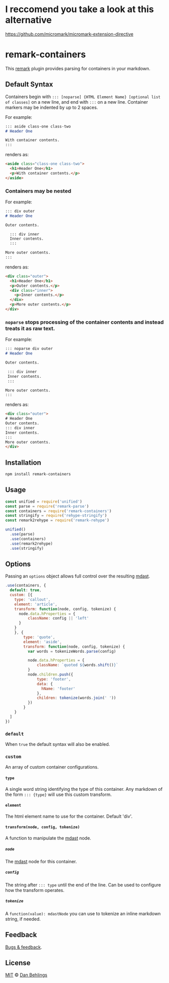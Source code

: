 # I reccomend you take a look at this alternative

https://github.com/micromark/micromark-extension-directive



# remark-containers

This [remark] plugin provides parsing for containers in your markdown. 

## Default Syntax

Containers begin with `::: [noparse] {HTML Element Name} [optional list of classes]` on a new line, and end with `:::` on a new line. Container markers may be indented by up to 2 spaces.

For example:

```markdown
::: aside class-one class-two
# Header One

With container contents. 
:::
```

renders as:

```html
<aside class="class-one class-two">
  <h1>Header One</h1>
  <p>With container contents.</p>
</aside>
```

### Containers may be nested

For example: 

```markdown
::: div outer
# Header One

Outer contents.

  ::: div inner
  Inner contents.
  :::

More outer contents.
::: 
```

renders as:

```html
<div class="outer">           
  <h1>Header One</h1>         
  <p>Outer contents.</p>      
  <div class="inner">         
    <p>Inner contents.</p>    
  </div>                      
  <p>More outer contents.</p> 
</div>                        
```

### `noparse` stops processing of the container contents and instead treats it as raw text.

For example: 

```markdown
::: noparse div outer
# Header One

Outer contents.

 ::: div inner
 Inner contents. 
 :::

More outer contents.
::: 
```

renders as:

```html
<div class="outer">           
# Header One
Outer contents.
::: div inner
Inner contents. 
:::
More outer contents.
</div>                        
```

## Installation

```bash
npm install remark-containers
```

## Usage

```javascript
const unified = require('unified')
const parse = require('remark-parse')
const containers = require('remark-containers')
const stringify = require('rehype-stringify')
const remark2rehype = require('remark-rehype')

unified()
  .use(parse)
  .use(containers)
  .use(remark2rehype)
  .use(stringify)
```

## Options

Passing an `options` object allows full control over the resulting [mdast]. 

```javascript
.use(containers, {
  default: true, 
  custom: [{
    type: 'callout',
    element: 'article',
    transform: function(node, config, tokenize) {
      node.data.hProperties = {
          className: config || 'left'
      }
    }
    }, {
        type: 'quote',
        element: 'aside',
        transform: function(node, config, tokenize) {
          var words = tokenizeWords.parse(config)

          node.data.hProperties = {
              className: `quoted ${words.shift()}`
          }
          node.children.push({
              type: 'footer',
              data: {
                hName: 'footer'
              },
              children: tokenize(words.join(' '))
          })
        }
    }
  ]
})
```

### `default`

When `true` the default syntax will also be enabled. 

### `custom`

An array of custom container configurations.

#### `type`

A single word string identifying the type of this container. Any markdown of the form `::: {type}` will use this custom transform.

#### `element`

The html element name to use for the container. Default 'div'.

#### `transform(node, config, tokenize)`

A function to manipulate the [mdast] node. 

##### `node`

The [mdast] node for this container.

##### `config`

The string after `::: type` until the end of the line. Can be used to configure how the transform operates.

##### `tokenize`

 A `function(value): mdastNode` you can use to tokenize an inline markdown string, if needed.

## Feedback

[Bugs & feedback][bugs].

## License

[MIT][license] © [Dan Behlings][nevenall]

<!-- Definitions -->

[license]: https://github.com/Nevenall/remark-containers/blob/master/LICENSE

[nevenall]: https://github.com/nevenall

[bugs]: https://github.com/Nevenall/remark-containers/issues

[npm]: https://www.npmjs.com/package/remark-containers

[remark]: https://github.com/remarkjs/remark

[mdast]: https://github.com/syntax-tree/mdast/blob/master/readme.md
